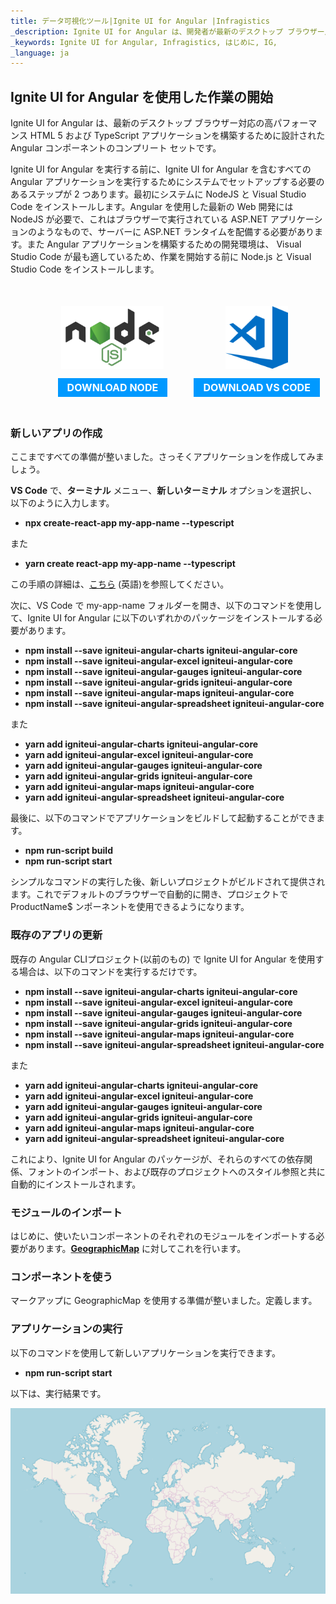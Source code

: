 ```yaml
---
title: データ可視化ツール|Ignite UI for Angular |Infragistics
_description: Ignite UI for Angular は、開発者が最新のデスクトップ ブラウザー用の最新の高パフォーマンス HTML 5 および TypeScript アプリケーションを構築できるように設計された Angular コンポーネントのコンプリート セットです。
_keywords: Ignite UI for Angular, Infragistics, はじめに, IG,
_language: ja
---
```


## Ignite UI for Angular を使用した作業の開始

Ignite UI for Angular は、最新のデスクトップ ブラウザー対応の高パフォーマンス HTML 5 および TypeScript アプリケーションを構築するために設計された Angular コンポーネントのコンプリート セットです。

Ignite UI for Angular を実行する前に、Ignite UI for Angular を含むすべての Angular アプリケーションを実行するためにシステムでセットアップする必要のあるステップが 2 つあります。最初にシステムに NodeJS と Visual Studio Code をインストールします。Angular を使用した最新の Web 開発には NodeJS が必要で、これはブラウザーで実行されている ASP.NET アプリケーションのようなもので、サーバーに ASP.NET ランタイムを配備する必要があります。また Angular アプリケーションを構築するための開発環境は、 Visual Studio Code が最も適しているため、作業を開始する前に Node.js と Visual Studio Code をインストールします。

<div style="display:block;width:100%;margin:50px;">
    <div style="display:inline-block;width:45%;text-align:center;">
      <img src="../images/general/nodejs.svg"
           style="display:flex;max-height:100px;margin:auto auto 20px auto;" />
      <a target="_blank" href="https://nodejs.org/en/download/"
         style="color:white;background-color:#09f;text-decoration:none;font-weight:700;font-size:16px;padding: 5px 15px 5px 15px;">
        DOWNLOAD NODE
      </a>
    </div>
    <div style="display:inline-block;width:45%;text-align:center;">
      <img src="../images/general/vs-code.svg"
           style="display:flex;max-height:100px;margin:auto auto 20px auto;" />
      <a target="_blank" href="https://code.visualstudio.com/download"
         style="color:white;background-color:#09f;text-decoration:none;font-weight:700;font-size:16px;padding: 5px 15px 5px 15px;">
        DOWNLOAD VS CODE
      </a>
    </div>
</div>

### 新しいアプリの作成

ここまですべての準備が整いました。さっそくアプリケーションを作成してみましょう。

**VS Code** で、**ターミナル** メニュー、**新しいターミナル** オプションを選択し、以下のように入力します。

-   **npx create-react-app my-app-name --typescript**

また

-   **yarn create react-app my-app-name --typescript**

この手順の詳細は、<a href="https://facebook.github.io/create-react-app/docs/adding-typescript" target="_blank">こちら</a> (英語)を参照してください。

次に、VS Code で my-app-name フォルダーを開き、以下のコマンドを使用して、Ignite UI for Angular に以下のいずれかのパッケージをインストールする必要があります。

-   **npm install --save igniteui-angular-charts igniteui-angular-core**
-   **npm install --save igniteui-angular-excel igniteui-angular-core**
-   **npm install --save igniteui-angular-gauges igniteui-angular-core**
-   **npm install --save igniteui-angular-grids igniteui-angular-core**
-   **npm install --save igniteui-angular-maps igniteui-angular-core**
-   **npm install --save igniteui-angular-spreadsheet igniteui-angular-core**

また

-   **yarn add igniteui-angular-charts igniteui-angular-core**
-   **yarn add igniteui-angular-excel igniteui-angular-core**
-   **yarn add igniteui-angular-gauges igniteui-angular-core**
-   **yarn add igniteui-angular-grids igniteui-angular-core**
-   **yarn add igniteui-angular-maps igniteui-angular-core**
-   **yarn add igniteui-angular-spreadsheet igniteui-angular-core**

最後に、以下のコマンドでアプリケーションをビルドして起動することができます。

-   **npm run-script build**
-   **npm run-script start**

シンプルなコマンドの実行した後、新しいプロジェクトがビルドされて提供されます。これでデフォルトのブラウザーで自動的に開き、プロジェクトで ProductName$ ンポーネントを使用できるようになります。

### 既存のアプリの更新

既存の Angular CLIプロジェクト(以前のもの) で Ignite UI for Angular を使用する場合は、以下のコマンドを実行するだけです。

-   **npm install --save igniteui-angular-charts igniteui-angular-core**
-   **npm install --save igniteui-angular-excel igniteui-angular-core**
-   **npm install --save igniteui-angular-gauges igniteui-angular-core**
-   **npm install --save igniteui-angular-grids igniteui-angular-core**
-   **npm install --save igniteui-angular-maps igniteui-angular-core**
-   **npm install --save igniteui-angular-spreadsheet igniteui-angular-core**

また

-   **yarn add igniteui-angular-charts igniteui-angular-core**
-   **yarn add igniteui-angular-excel igniteui-angular-core**
-   **yarn add igniteui-angular-gauges igniteui-angular-core**
-   **yarn add igniteui-angular-grids igniteui-angular-core**
-   **yarn add igniteui-angular-maps igniteui-angular-core**
-   **yarn add igniteui-angular-spreadsheet igniteui-angular-core**

これにより、Ignite UI for Angular のパッケージが、それらのすべての依存関係、フォントのインポート、および既存のプロジェクトへのスタイル参照と共に自動的にインストールされます。

### モジュールのインポート

はじめに、使いたいコンポーネントのそれぞれのモジュールをインポートする必要があります。[**GeographicMap**](geo-map.md) に対してこれを行います。

### コンポーネントを使う

マークアップに GeographicMap を使用する準備が整いました。定義します。

### アプリケーションの実行

以下のコマンドを使用して新しいアプリケーションを実行できます。

-   **npm run-script start**

以下は、実行結果です。

<img src="../images/general/geo-map.png" />
